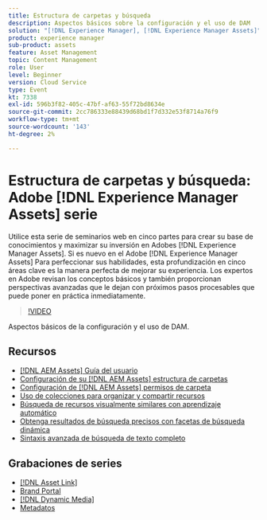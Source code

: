 ```yaml
---
title: Estructura de carpetas y búsqueda
description: Aspectos básicos sobre la configuración y el uso de DAM
solution: "[!DNL Experience Manager], [!DNL Experience Manager Assets]"
product: experience manager
sub-product: assets
feature: Asset Management
topic: Content Management
role: User
level: Beginner
version: Cloud Service
type: Event
kt: 7338
exl-id: 596b3f82-405c-47bf-af63-55f72bd8634e
source-git-commit: 2cc786333e88439d68bd1f7d332e53f8714a76f9
workflow-type: tm+mt
source-wordcount: '143'
ht-degree: 2%

---
```


# Estructura de carpetas y búsqueda: Adobe [!DNL Experience Manager Assets] serie

Utilice esta serie de seminarios web en cinco partes para crear su base de conocimientos y maximizar su inversión en Adobes [!DNL Experience Manager Assets]. Si es nuevo en el Adobe [!DNL Experience Manager Assets] Para perfeccionar sus habilidades, esta profundización en cinco áreas clave es la manera perfecta de mejorar su experiencia. Los expertos en Adobe revisan los conceptos básicos y también proporcionan perspectivas avanzadas que le dejan con próximos pasos procesables que puede poner en práctica inmediatamente.

>[!VIDEO](https://video.tv.adobe.com/v/332135/?quality=12&learn=on&hidetitle=true)

Aspectos básicos de la configuración y el uso de DAM.

## Recursos

* [[!DNL AEM Assets] Guía del usuario](https://experienceleague.adobe.com/en/docs/experience-manager-65/content/assets/assets)
* [Configuración de su [!DNL AEM Assets] estructura de carpetas](https://experienceleague.adobe.com/en/docs/experience-manager-learn/assets/configuring/baseline-folders)
* [Configuración de [!DNL AEM Assets] permisos de carpeta](https://experienceleague.adobe.com/en/docs/experience-manager-learn/assets/configuring/baseline-permissions)
* [Uso de colecciones para organizar y compartir recursos](https://experienceleague.adobe.com/en/docs/experience-manager-learn/assets/search-and-discovery/collections)
* [Búsqueda de recursos visualmente similares con aprendizaje automático](https://experienceleague.adobe.com/en/docs/experience-manager-learn/assets/search-and-discovery/search)
* [Obtenga resultados de búsqueda precisos con facetas de búsqueda dinámica](https://experienceleague.adobe.com/en/docs/experience-manager-learn/assets/search-and-discovery/search)
* [Sintaxis avanzada de búsqueda de texto completo](https://experienceleague.adobe.com/en/docs/experience-manager-64/assets/using/gql-search#using)

## Grabaciones de series

* [[!DNL Asset Link]](asset-link.md)
* [Brand Portal](brand-portal.md)
* [[!DNL Dynamic Media]](dynamic-media.md)
* [Metadatos](metadata.md)
